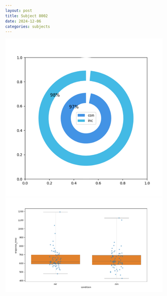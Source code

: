 ```yaml
---
layout: post
title: Subject 8002
date: 2024-12-06
categories: subjects
---
```


![](data/8002/run-21/8002_accuracy_by_condition.png)
![](data/8002/run-21/8002_rt.png)

